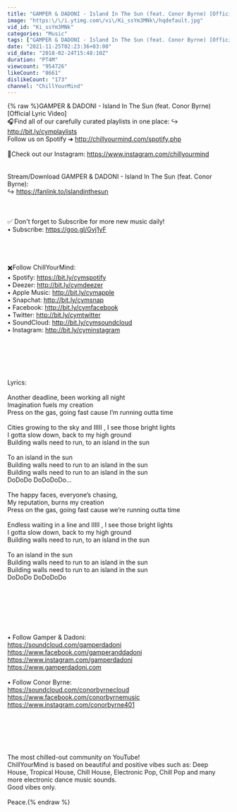 ```yaml
---
title: "GAMPER & DADONI - Island In The Sun (feat. Conor Byrne) [Official Lyric Video]"
image: "https:\/\/i.ytimg.com\/vi\/Ki_ssYm3MNk\/hqdefault.jpg"
vid_id: "Ki_ssYm3MNk"
categories: "Music"
tags: ["GAMPER & DADONI - Island In The Sun (feat. Conor Byrne) [Official Lyric Video]","chillyourmind","chill your mind"]
date: "2021-11-25T02:23:36+03:00"
vid_date: "2018-02-24T15:48:10Z"
duration: "PT4M"
viewcount: "954726"
likeCount: "8661"
dislikeCount: "173"
channel: "ChillYourMind"
---
```

{% raw %}GAMPER &amp; DADONI - Island In The Sun (feat. Conor Byrne) [Official Lyric Video]<br />🎧Find all of our carefully curated playlists in one place: ↪︎ <a rel="nofollow" target="blank" href="http://bit.ly/cymplaylists">http://bit.ly/cymplaylists</a><br />Follow us on Spotify ➜ <a rel="nofollow" target="blank" href="http://chillyourmind.com/spotify.php">http://chillyourmind.com/spotify.php</a><br /><br />📸Check out our Instagram: <a rel="nofollow" target="blank" href="https://www.instagram.com/chillyourmind">https://www.instagram.com/chillyourmind</a><br /><br /><br />Stream/Download GAMPER &amp; DADONI - Island In The Sun (feat. Conor Byrne):<br />↪︎ <a rel="nofollow" target="blank" href="https://fanlink.to/islandinthesun">https://fanlink.to/islandinthesun</a><br /><br /><br /><br />✅ Don't forget to Subscribe for more new music daily!<br />• Subscribe: <a rel="nofollow" target="blank" href="https://goo.gl/Gvj1yF">https://goo.gl/Gvj1yF</a><br /><br /><br /><br /><br />✖️Follow ChillYourMind:<br />• Spotify: <a rel="nofollow" target="blank" href="https://bit.ly/cymspotify">https://bit.ly/cymspotify</a><br />• Deezer: <a rel="nofollow" target="blank" href="http://bit.ly/cymdeezer">http://bit.ly/cymdeezer</a><br />• Apple Music: <a rel="nofollow" target="blank" href="http://bit.ly/cymapple">http://bit.ly/cymapple</a><br />• Snapchat: <a rel="nofollow" target="blank" href="http://bit.ly/cymsnap">http://bit.ly/cymsnap</a><br />• Facebook: <a rel="nofollow" target="blank" href="http://bit.ly/cymfacebook">http://bit.ly/cymfacebook</a><br />• Twitter: <a rel="nofollow" target="blank" href="http://bit.ly/cymtwitter">http://bit.ly/cymtwitter</a><br />• SoundCloud: <a rel="nofollow" target="blank" href="http://bit.ly/cymsoundcloud">http://bit.ly/cymsoundcloud</a><br />• Instagram: <a rel="nofollow" target="blank" href="http://bit.ly/cyminstagram">http://bit.ly/cyminstagram</a><br /><br /><br /><br /><br /><br /><br />Lyrics:<br /><br />Another deadline, been working all night<br />Imagination fuels my creation<br />Press on the gas, going fast cause I’m running outta time<br /><br />Cities growing to the sky and IIIII , I see those bright lights <br />I gotta slow down, back to my high ground<br />Building walls need to run, to an island in the sun<br /><br />To an island in the sun<br />Building walls need to run to an island in the sun <br />Building walls need to run to an island in the sun<br />DoDoDo DoDoDoDo...<br /><br />The happy faces, everyone’s chasing,<br />My reputation, burns my creation<br />Press on the gas, going fast cause we’re running outta time<br /><br />Endless waiting in a line and IIIII , I see those bright lights <br />I gotta slow down, back to my high ground<br />Building walls need to run, to an island in the sun<br /><br />To an island in the sun<br />Building walls need to run to an island in the sun <br />Building walls need to run to an island in the sun<br />DoDoDo DoDoDoDo<br /><br /><br /><br /><br /><br /><br /><br />• Follow Gamper &amp; Dadoni:<br /><a rel="nofollow" target="blank" href="https://soundcloud.com/gamperdadoni">https://soundcloud.com/gamperdadoni</a><br /><a rel="nofollow" target="blank" href="https://www.facebook.com/gamperanddadoni">https://www.facebook.com/gamperanddadoni</a><br /><a rel="nofollow" target="blank" href="https://www.instagram.com/gamperdadoni">https://www.instagram.com/gamperdadoni</a><br /><a rel="nofollow" target="blank" href="https://www.gamperdadoni.com">https://www.gamperdadoni.com</a><br /><br />• Follow Conor Byrne:<br /><a rel="nofollow" target="blank" href="https://soundcloud.com/conorbyrnecloud">https://soundcloud.com/conorbyrnecloud</a><br /><a rel="nofollow" target="blank" href="https://www.facebook.com/conorbyrnemusic">https://www.facebook.com/conorbyrnemusic</a><br /><a rel="nofollow" target="blank" href="https://www.instagram.com/conorbyrne401">https://www.instagram.com/conorbyrne401</a><br /><br /><br /><br /> <br /><br /><br />The most chilled-out community on YouTube!<br />ChillYourMind is based on beautiful and positive vibes such as: Deep House, Tropical House, Chill House, Electronic Pop, Chill Pop and many more electronic dance music sounds. <br />Good vibes only.<br /><br />Peace.{% endraw %}
